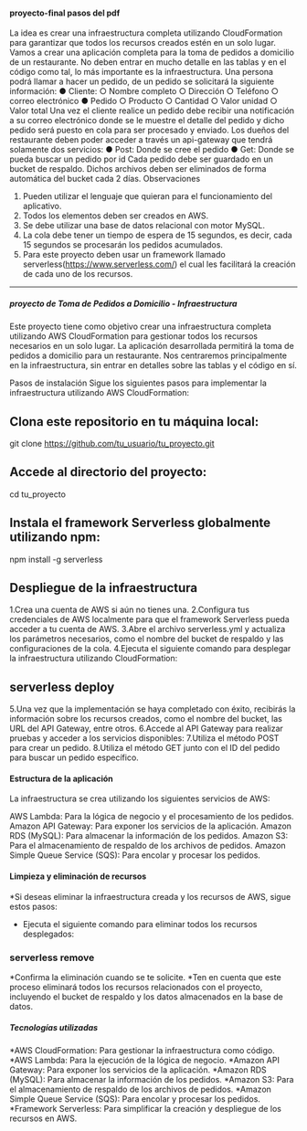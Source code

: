 #### proyecto-final pasos del pdf 
La idea es crear una infraestructura completa utilizando CloudFormation para garantizar que
todos los recursos creados estén en un solo lugar.
Vamos a crear una aplicación completa para la toma de pedidos a domicilio de un
restaurante. No deben entrar en mucho detalle en las tablas y en el código como tal, lo más
importante es la infraestructura.
Una persona podrá llamar a hacer un pedido, de un pedido se solicitará la siguiente
información:
● Cliente:
○ Nombre completo
○ Dirección
○ Teléfono
○ correo electrónico
● Pedido
○ Producto
○ Cantidad
○ Valor unidad
○ Valor total
Una vez el cliente realice un pedido debe recibir una notificación a su correo electrónico
donde se le muestre el detalle del pedido y dicho pedido será puesto en cola para ser
procesado y enviado.
Los dueños del restaurante deben poder acceder a través un api-gateway que tendrá
solamente dos servicios:
● Post: Donde se cree el pedido
● Get: Donde se pueda buscar un pedido por id
Cada pedido debe ser guardado en un bucket de respaldo. Dichos archivos deben ser
eliminados de forma automática del bucket cada 2 días.
Observaciones
1. Pueden utilizar el lenguaje que quieran para el funcionamiento del aplicativo.
2. Todos los elementos deben ser creados en AWS.
3. Se debe utilizar una base de datos relacional con motor MySQL.
4. La cola debe tener un tiempo de espera de 15 segundos, es decir, cada 15
segundos se procesarán los pedidos acumulados.
5. Para este proyecto deben usar un framework llamado
serverless(https://www.serverless.com/) el cual les facilitará la creación de cada uno
de los recursos.


------------------------------------------------------------------------------------------------

##### proyecto de Toma de Pedidos a Domicilio - Infraestructura

Este proyecto tiene como objetivo crear una infraestructura completa utilizando AWS CloudFormation para gestionar todos los recursos necesarios en un solo lugar. La aplicación desarrollada permitirá la toma de pedidos a domicilio para un restaurante. Nos centraremos principalmente en la infraestructura, sin entrar en detalles sobre las tablas y el código en sí.

Pasos de instalación
Sigue los siguientes pasos para implementar la infraestructura utilizando AWS CloudFormation:

## Clona este repositorio en tu máquina local:
git clone https://github.com/tu_usuario/tu_proyecto.git

## Accede al directorio del proyecto:
cd tu_proyecto

## Instala el framework Serverless globalmente utilizando npm:
npm install -g serverless

## Despliegue de la infraestructura

1.Crea una cuenta de AWS si aún no tienes una.
2.Configura tus credenciales de AWS localmente para que el framework Serverless pueda acceder a tu cuenta de AWS.
3.Abre el archivo serverless.yml y actualiza los parámetros necesarios, como el nombre del bucket de respaldo y las configuraciones de la cola.
4.Ejecuta el siguiente comando para desplegar la infraestructura utilizando CloudFormation:
## serverless deploy

5.Una vez que la implementación se haya completado con éxito, recibirás la información sobre los recursos creados, como el nombre del bucket, las URL del API Gateway, entre otros.
6.Accede al API Gateway para realizar pruebas y acceder a los servicios disponibles:
7.Utiliza el método POST para crear un pedido.
8.Utiliza el método GET junto con el ID del pedido para buscar un pedido específico.

#### Estructura de la aplicación

La infraestructura se crea utilizando los siguientes servicios de AWS:

AWS Lambda: Para la lógica de negocio y el procesamiento de los pedidos.
Amazon API Gateway: Para exponer los servicios de la aplicación.
Amazon RDS (MySQL): Para almacenar la información de los pedidos.
Amazon S3: Para el almacenamiento de respaldo de los archivos de pedidos.
Amazon Simple Queue Service (SQS): Para encolar y procesar los pedidos.

#### Limpieza y eliminación de recursos

*Si deseas eliminar la infraestructura creada y los recursos de AWS, sigue estos pasos:

* Ejecuta el siguiente comando para eliminar todos los recursos desplegados:

### serverless remove

*Confirma la eliminación cuando se te solicite.
*Ten en cuenta que este proceso eliminará todos los recursos relacionados con el proyecto, incluyendo el bucket de respaldo y los datos almacenados en la base de datos.

##### Tecnologías utilizadas

*AWS CloudFormation: Para gestionar la infraestructura como código.
*AWS Lambda: Para la ejecución de la lógica de negocio.
*Amazon API Gateway: Para exponer los servicios de la aplicación.
*Amazon RDS (MySQL): Para almacenar la información de los pedidos.
*Amazon S3: Para el almacenamiento de respaldo de los archivos de pedidos.
*Amazon Simple Queue Service (SQS): Para encolar y procesar los pedidos.
*Framework Serverless: Para simplificar la creación y despliegue de los recursos en AWS.


